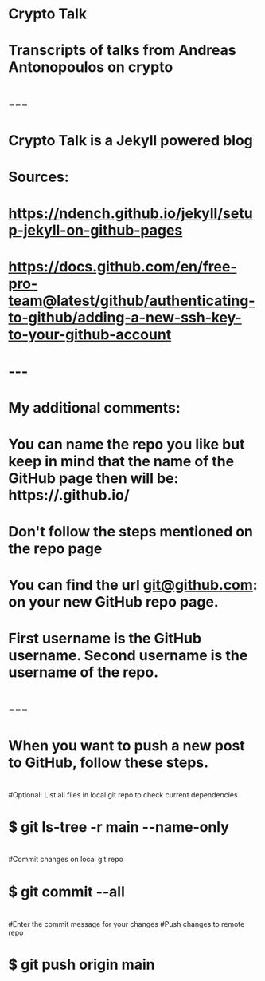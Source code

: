 # Crypto Talk
# Transcripts of talks from Andreas Antonopoulos on crypto
# ---
# Crypto Talk is a Jekyll powered blog
# Sources:
# https://ndench.github.io/jekyll/setup-jekyll-on-github-pages
# https://docs.github.com/en/free-pro-team@latest/github/authenticating-to-github/adding-a-new-ssh-key-to-your-github-account
# ---
# My additional comments:
# You can name the repo you like but keep in mind that the name of the GitHub page then will be: https://<username>.github.io/<reponame>
# Don't follow the steps mentioned on the repo page
# You can find the url git@github.com: on your new GitHub repo page.
# First username is the GitHub username. Second username is the username of the repo.
# ---
# When you want to push a new post to GitHub, follow these steps.
#
#Optional: List all files in local git repo to check current dependencies
#    $ git ls-tree -r main --name-only
#
#Commit changes on local git repo
#    $ git commit --all
#
#Enter the commit message for your changes
#Push changes to remote repo
#    $ git push origin main


